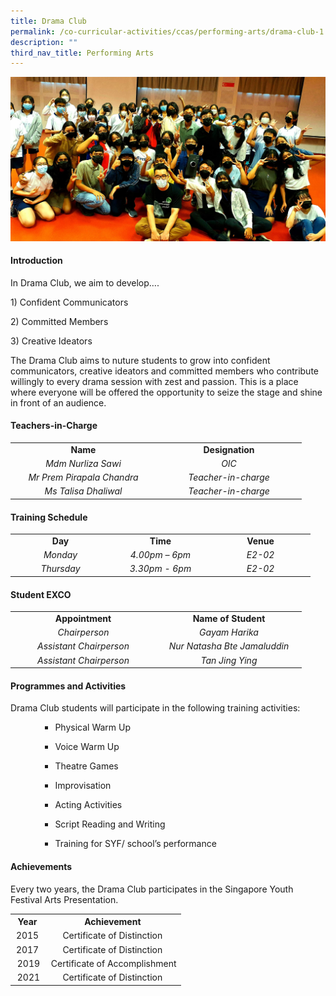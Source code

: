 ```yaml
---
title: Drama Club
permalink: /co-curricular-activities/ccas/performing-arts/drama-club-1
description: ""
third_nav_title: Performing Arts
---
```

<img src="/images/drama1.jpeg">
<h4><strong>Introduction</strong></h4>
<p>In Drama Club, we aim to develop&hellip;.</p>
<p>1) Confident Communicators</p>
<p>2) Committed Members</p>
<p>3) Creative Ideators</p>
<p>The Drama Club aims to nuture students to grow into confident communicators, creative ideators and committed members who contribute willingly to every drama session with zest and passion. This is a place where everyone will be offered the opportunity to seize the stage and shine in front of an audience.&nbsp;</p>
<h4><strong>Teachers-in-Charge</strong></h4>
<table width="439">
<tbody>
<tr>
<td style="text-align: center;" width="219"><strong>Name</strong></td>
<td style="text-align: center;" width="219"><strong>Designation</strong></td>
</tr>
<tr>
<td style="text-align: center;" width="219"><em>Mdm Nurliza Sawi</em></td>
<td style="text-align: center;" width="219"><em>OIC</em></td>
</tr>
<tr>
<td style="text-align: center;" width="219"><em>Mr Prem Pirapala Chandra</em></td>
<td style="text-align: center;" width="219"><em>Teacher-in-charge</em></td>
</tr>
<tr>
<td style="text-align: center;" width="219"><em>Ms Talisa Dhaliwal</em></td>
<td style="text-align: center;" width="219"><em>Teacher-in-charge</em></td>
</tr>
</tbody>
</table>
<h4><strong>Training Schedule</strong></h4>
<table width="439">
<tbody>
<tr>
<td style="text-align: center;" width="146"><strong>Day</strong></td>
<td style="text-align: center;" width="146"><strong>Time</strong></td>
<td style="text-align: center;" width="146"><strong>Venue</strong></td>
</tr>
<tr>
<td style="text-align: center;" width="146"><em>Monday</em></td>
<td style="text-align: center;" width="146"><em>4.00pm &ndash; 6pm</em></td>
<td style="text-align: center;" width="146"><em>E2-02</em></td>
</tr>
<tr>
<td style="text-align: center;" width="146"><em>Thursday</em></td>
<td style="text-align: center;" width="146"><em>3.30pm - 6pm</em></td>
<td style="text-align: center;" width="146"><em>E2-02</em></td>
</tr>
</tbody>
</table>
<h4><strong>Student EXCO</strong></h4>
<table width="439">
<tbody>
<tr>
<td style="text-align: center;" width="219"><strong>Appointment</strong></td>
<td style="text-align: center;" width="219"><strong>Name of Student</strong></td>
</tr>
<tr>
<td style="text-align: center;" width="219"><em>Chairperson</em></td>
<td style="text-align: center;" width="219"><em>Gayam Harika</em></td>
</tr>
<tr>
<td style="text-align: center;" width="219"><em>Assistant Chairperson</em></td>
<td style="text-align: center;" width="219"><em>Nur Natasha Bte Jamaluddin</em></td>
</tr>
<tr>
<td style="text-align: center;" width="219"><em>Assistant Chairperson</em></td>
<td style="text-align: center;" width="219"><em>Tan Jing Ying</em></td>
</tr>
</tbody>
</table>
<h4><strong>Programmes and Activities</strong></h4>
<p>Drama Club students will participate in the following training activities:</p>
<ul>
<ul>
<ul>
<li>Physical Warm Up</li>
</ul>
<ul>
<li>Voice Warm Up</li>
</ul>
<ul>
<li>Theatre Games</li>
</ul>
<ul>
<li>Improvisation</li>
</ul>
<ul>
<li>Acting Activities</li>
</ul>
<ul>
<li>Script Reading and Writing</li>
</ul>
<ul>
<li>Training for SYF/ school&rsquo;s performance</li>
</ul>
</ul>
</ul>
<h4><strong>Achievements</strong></h4>
<p>Every two years, the Drama Club participates in the Singapore Youth Festival Arts Presentation.</p>
<table>
<tbody>
<tr>
<th style="text-align: center;">Year</th>
<th style="text-align: center;">Achievement</th>
</tr>
<tr>
<td style="text-align: center;">2015</td>
<td style="text-align: center;">Certificate of Distinction</td>
</tr>
<tr>
<td style="text-align: center;">2017</td>
<td style="text-align: center;">Certificate of Distinction</td>
</tr>
<tr>
<td style="text-align: center;">&nbsp;2019</td>
<td style="text-align: center;">&nbsp;Certificate of Accomplishment</td>
</tr>
<tr>
<td style="text-align: center;">&nbsp;2021</td>
<td style="text-align: center;">Certificate of Distinction</td>
</tr>
</tbody>
</table>
